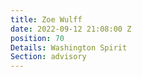```yaml
---
title: Zoe Wulff
date: 2022-09-12 21:08:00 Z
position: 70
Details: Washington Spirit
Section: advisory
---
```


